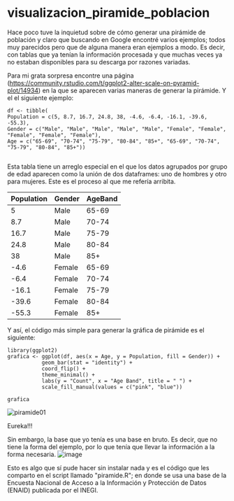 
# visualizacion_piramide_poblacion
Hace poco tuve la inquietud sobre de cómo generar una pirámide de población y claro que buscando en Google encontré varios ejemplos; todos muy parecidos pero que de alguna manera eran ejemplos a modo. Es decir, con tablas que ya tenían la información procesada y que muchas veces ya no estaban disponibles para su descarga por razones variadas.

Para mi grata sorpresa encontre una página (https://community.rstudio.com/t/ggplot2-alter-scale-on-pyramid-plot/14934) en la que se aparecen varias maneras de generar la pirámide. Y el el siguiente ejemplo:

 ```{r setup,echo=T}
df <- tibble(
 Population = c(5, 8.7, 16.7, 24.8, 38, -4.6, -6.4, -16.1, -39.6, -55.3),
 Gender = c("Male", "Male", "Male", "Male", "Male", "Female", "Female", "Female", "Female", "Female"),
 Age = c("65-69", "70-74", "75-79", "80-84", "85+", "65-69", "70-74", "75-79", "80-84", "85+"))
  
```

Esta tabla tiene un arreglo especial en el que los datos agrupados por grupo de edad aparecen como la unión de dos dataframes: uno de hombres y otro para mujeres. Este es el proceso al que me refería arribita.

**Population** | **Gender** | **AgeBand**|
---------------|------------|------------|
 5    |Male   |65-69  
 8.7  |Male   |70-74  
16.7  |Male   |75-79  
  24.8  |Male   |80-84  
  38   |Male   |85+    
  -4.6  |Female |65-69  
  -6.4  |Female |70-74  
  -16.1 |Female |75-79  
  -39.6 |Female |80-84  
  -55.3 |Female |85+    

Y así, el código más simple para generar la gráfica de pirámide es el siguiente:  

 ```{r setup,echo=T}
library(ggplot2)  
grafica <- ggplot(df, aes(x = Age, y = Population, fill = Gender)) +
            geom_bar(stat = "identity") +
            coord_flip() +
            theme_minimal() +
            labs(y = "Count", x = "Age Band", title = " ") +
            scale_fill_manual(values = c("pink", "blue"))

grafica
```
 
![piramide01](https://user-images.githubusercontent.com/65984679/114253465-f2459c80-996f-11eb-85b8-abca629029b2.jpeg)

 
Eureka!!! 

Sin embargo, la base que yo tenía es una base en bruto. Es decir, que no tiene la forma del ejemplo, por lo que tenía que llevar la información a la forma necesaria.
![image](https://user-images.githubusercontent.com/65984679/114256342-4b1c3180-997e-11eb-9d30-b04d0cad9459.png)

Esto es algo que sí pude hacer sin instalar nada y es el código que les comparto en el script llamado "piramide.R"; en donde se usa una base de la Encuesta Nacional de Acceso a la Información y Protección de Datos (ENAID) publicada por el INEGI.



